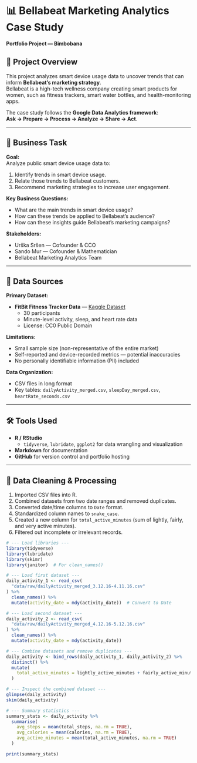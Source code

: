 # 📊 Bellabeat Marketing Analytics Case Study
**Portfolio Project — Bimbobana**

## 📝 Project Overview
This project analyzes smart device usage data to uncover trends that can inform **Bellabeat’s marketing strategy**.  
Bellabeat is a high-tech wellness company creating smart products for women, such as fitness trackers, smart water bottles, and health-monitoring apps.

The case study follows the **Google Data Analytics framework**:  
**Ask → Prepare → Process → Analyze → Share → Act**.

---

## 🎯 Business Task
**Goal:**  
Analyze public smart device usage data to:  
1. Identify trends in smart device usage.  
2. Relate those trends to Bellabeat customers.  
3. Recommend marketing strategies to increase user engagement.

**Key Business Questions:**  
- What are the main trends in smart device usage?  
- How can these trends be applied to Bellabeat’s audience?  
- How can these insights guide Bellabeat’s marketing campaigns?

**Stakeholders:**  
- Urška Sršen — Cofounder & CCO  
- Sando Mur — Cofounder & Mathematician  
- Bellabeat Marketing Analytics Team  

---

## 📂 Data Sources
**Primary Dataset:**  
- **FitBit Fitness Tracker Data** — [Kaggle Dataset](https://www.kaggle.com/arashnic/fitbit)  
  - 30 participants  
  - Minute-level activity, sleep, and heart rate data  
  - License: CC0 Public Domain  

**Limitations:**  
- Small sample size (non-representative of the entire market)  
- Self-reported and device-recorded metrics — potential inaccuracies  
- No personally identifiable information (PII) included  

**Data Organization:**  
- CSV files in long format  
- Key tables: `dailyActivity_merged.csv`, `sleepDay_merged.csv`, `heartRate_seconds.csv`  

---

## 🛠 Tools Used
- **R / RStudio**
  - `tidyverse`, `lubridate`, `ggplot2` for data wrangling and visualization  
- **Markdown** for documentation  
- **GitHub** for version control and portfolio hosting  

---

## 🧹 Data Cleaning & Processing
1. Imported CSV files into R.  
2. Combined datasets from two date ranges and removed duplicates.  
3. Converted date/time columns to `Date` format.  
4. Standardized column names to `snake_case`.  
5. Created a new column for `total_active_minutes` (sum of lightly, fairly, and very active minutes).  
6. Filtered out incomplete or irrelevant records.

```r
# --- Load libraries ---
library(tidyverse)
library(lubridate)
library(skimr)
library(janitor)  # For clean_names()

# --- Load first dataset ---
daily_activity_1 <- read_csv(
  "data/raw/dailyActivity_merged_3.12.16-4.11.16.csv"
) %>%
  clean_names() %>%
  mutate(activity_date = mdy(activity_date))  # Convert to Date

# --- Load second dataset ---
daily_activity_2 <- read_csv(
  "data/raw/dailyActivity_merged_4.12.16-5.12.16.csv"
) %>%
  clean_names() %>%
  mutate(activity_date = mdy(activity_date))

# --- Combine datasets and remove duplicates ---
daily_activity <- bind_rows(daily_activity_1, daily_activity_2) %>%
  distinct() %>%
  mutate(
    total_active_minutes = lightly_active_minutes + fairly_active_minutes + very_active_minutes
  )

# --- Inspect the combined dataset ---
glimpse(daily_activity)
skim(daily_activity)

# --- Summary statistics ---
summary_stats <- daily_activity %>%
  summarise(
    avg_steps = mean(total_steps, na.rm = TRUE),
    avg_calories = mean(calories, na.rm = TRUE),
    avg_active_minutes = mean(total_active_minutes, na.rm = TRUE)
  )

print(summary_stats)